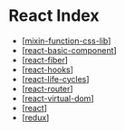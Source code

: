 # React Index

- [[mixin-function-css-lib]]
- [[react-basic-component]]
- [[react-fiber]]
- [[react-hooks]]
- [[react-life-cycles]]
- [[react-router]]
- [[react-virtual-dom]]
- [[react]]
- [[redux]]

[//begin]: # "Autogenerated link references for markdown compatibility"
[mixin-function-css-lib]: react/mixin-function-css-lib "Mixin Function Css Lib"
[react-basic-component]: react/react-basic-component "React Basic Component"
[react-fiber]: react/react-fiber "React Fiber"
[react-hooks]: react/react-hooks "React Hooks"
[react-life-cycles]: react/react-life-cycles "React Life Cycles"
[react-router]: react/react-router "React Router"
[react-virtual-dom]: react/react-virtual-dom "React Virtual Dom"
[react]: react/react "React"
[redux]: react/redux "Redux"
[//end]: # "Autogenerated link references"